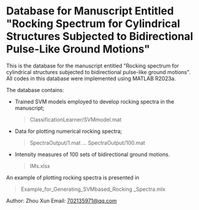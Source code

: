 # Database for Manuscript Entitled "Rocking Spectrum for Cylindrical Structures Subjected to Bidirectional Pulse-Like Ground Motions"

This is the database for the manuscript entitled "Rocking spectrum for cylindrical structures subjected to bidirectional pulse-like ground motions". All codes in this database were implemented using MATLAB R2023a.

The database contains:

* Trained SVM models employed to develop rocking spectra in the manuscript;
  > ClassificationLearner/SVMmodel.mat
* Data for plotting numerical rocking spectra;
  > SpectraOutput/1.mat
  > ...
  > SpectraOutput/100.mat
* Intensity measures of 100 sets of bidirectional ground motions.
  > IMs.xlsx

An example of plotting rocking spectra is presented in
  > Example_for_Generating_SVMbased_Rocking _Spectra.mlx

Author: Zhou Xun
Email: 702135971@qq.com
